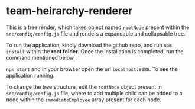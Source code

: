 # team-heirarchy-renderer

This is a tree render, which takes object named `rootNode` present within the `src/config/config.js` file and renders a expandable and collapsable tree.

To run the application, kindly download the github repo, and run `npm install` within the **root folder**. 
Once the installation is completed, run the command mentioned below :

`npm start` and in your browser open the url `localhost:8080`. To see the application running.

To change the tree structure, edit the `rootNode` object present in `src/config/config.js` file, where to add multiple child can be added to a node within the `immediateEmployee` array present for each node.
